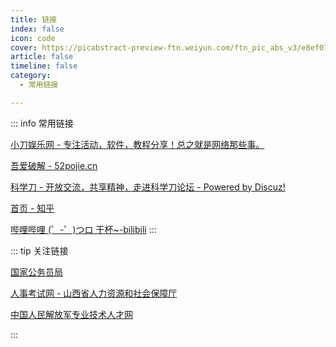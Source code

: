 ```yaml
---
title: 链接
index: false
icon: code
cover: https://picabstract-preview-ftn.weiyun.com/ftn_pic_abs_v3/e8ef01b44aaa372e1952c4e9467e380409028aec038e8a5318cf2d75193dafd03de20f76b12f57b56a245db8c2917acb?pictype=scale&from=30013&version=3.3.3.3&fname=background_png.png&size=750
article: false
timeline: false
category:
  - 常用链接

---
```


::: info 常用链接

[小刀娱乐网 - 专注活动，软件，教程分享！总之就是网络那些事。](https://xd.x6d.com/)

[吾爱破解 - 52pojie.cn](https://www.52pojie.cn/forum.php)

[科学刀 - 开放交流，共享精神，走进科学刀论坛 - Powered by Discuz!](https://www.kxdao.net/)

[首页 - 知乎](https://www.zhihu.com/)

[哔哩哔哩 (゜-゜)つロ 干杯~-bilibili](https://www.bilibili.com/)
:::



::: tip  关注链接

[国家公务员局](http://bm.scs.gov.cn/pp/gkweb/core/web/ui/business/home/gkhome.html)

[人事考试网 - 山西省人力资源和社会保障厅](https://rst.shanxi.gov.cn/rsks/)

[中国人民解放军专业技术人才网](http://81rc.81.cn/)


:::


